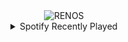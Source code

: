 <div align="center">
<picture>
    <source media="(prefers-color-scheme: dark)" srcset="https://i.ibb.co/tMPm4z2j/output-gif.gif">
    <source media="(prefers-color-scheme: light)" srcset="https://i.ibb.co/tMPm4z2j/output-gif.gif">
    <img alt="RENOS" src="https://i.ibb.co/tMPm4z2j/output-gif.gif">
</picture>
<details>
<summary>Spotify Recently Played</summary>
<img src="https://spotify-recently-played-readme.vercel.app/api?user=31d6d6zerc5ct6kck32na2ozsqf4&unique=1&width=400" alt="Spotify" />
</details>
</div>

<!-- Image deletion URL: https://ibb.co/MD52sf1w/6fe43212edb0b3f07a5062add6798a4a -->